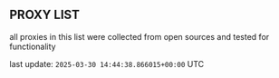 ## PROXY LIST

all proxies in this list were collected from open sources and tested for functionality

last update: `2025-03-30 14:44:38.866015+00:00` UTC